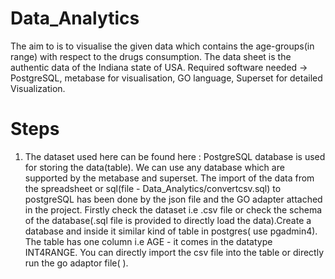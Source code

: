 # Data_Analytics

The aim to is to visualise the given data which contains the age-groups(in range) with respect to the drugs consumption. The data sheet is the authentic data of the Indiana state of USA.
Required software needed -> PostgreSQL, metabase for visualisation, GO language, Superset for detailed Visualization.

# Steps
1. The dataset used here can be found here :
PostgreSQL database is used for storing the data(table). We can use any database which are supported by the metabase and superset. The import of the data from the spreadsheet or sql(file - Data_Analytics/convertcsv.sql) to postgreSQL has been done by the json file and the GO adapter attached in the project. 
Firstly check the dataset i.e .csv file or check the schema of the database(.sql file is provided to directly load the data).Create a database and inside it similar kind of table in postgres( use pgadmin4). The table has one column i.e AGE - it comes in the datatype INT4RANGE. You can directly import the csv file into the table or directly run the go adaptor file( ).

